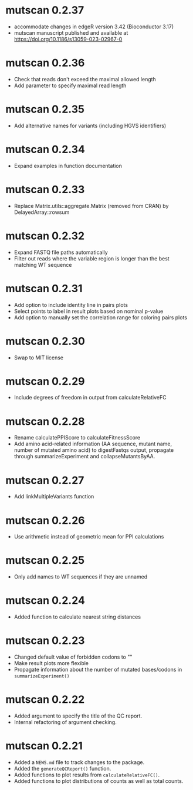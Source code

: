 # mutscan 0.2.37

* accommodate changes in edgeR version 3.42 (Bioconductor 3.17)
* mutscan manuscript published and available at https://doi.org/10.1186/s13059-023-02967-0

# mutscan 0.2.36

* Check that reads don't exceed the maximal allowed length
* Add parameter to specify maximal read length

# mutscan 0.2.35

* Add alternative names for variants (including HGVS identifiers)

# mutscan 0.2.34

* Expand examples in function documentation

# mutscan 0.2.33

* Replace Matrix.utils::aggregate.Matrix (removed from CRAN) by DelayedArray::rowsum

# mutscan 0.2.32

* Expand FASTQ file paths automatically
* Filter out reads where the variable region is longer than the best matching WT sequence

# mutscan 0.2.31

* Add option to include identity line in pairs plots
* Select points to label in result plots based on nominal p-value
* Add option to manually set the correlation range for coloring pairs plots

# mutscan 0.2.30

* Swap to MIT license

# mutscan 0.2.29

* Include degrees of freedom in output from calculateRelativeFC

# mutscan 0.2.28

* Rename calculatePPIScore to calculateFitnessScore
* Add amino acid-related information (AA sequence, mutant name, number of mutated amino acid) to digestFastqs output, propagate through summarizeExperiment and collapseMutantsByAA. 

# mutscan 0.2.27

* Add linkMultipleVariants function

# mutscan 0.2.26

* Use arithmetic instead of geometric mean for PPI calculations

# mutscan 0.2.25

* Only add names to WT sequences if they are unnamed

# mutscan 0.2.24

* Added function to calculate nearest string distances

# mutscan 0.2.23

* Changed default value of forbidden codons to ""
* Make result plots more flexible
* Propagate information about the number of mutated bases/codons in `summarizeExperiment()`

# mutscan 0.2.22

* Added argument to specify the title of the QC report.
* Internal refactoring of argument checking.

# mutscan 0.2.21

* Added a `NEWS.md` file to track changes to the package.
* Added the `generateQCReport()` function.
* Added functions to plot results from `calculateRelativeFC()`.
* Added functions to plot distributions of counts as well as total counts.
